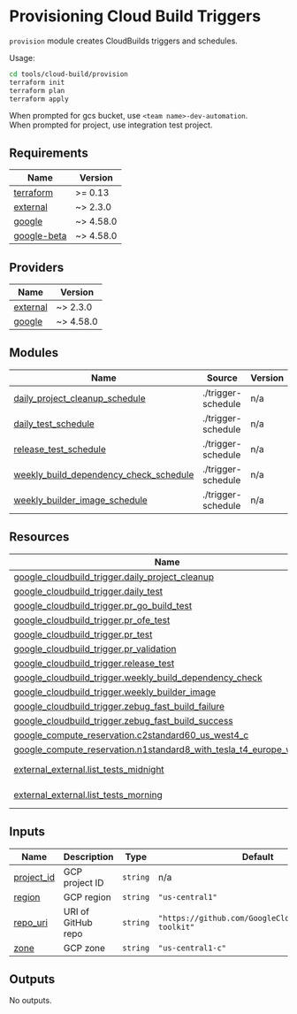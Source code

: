 # Provisioning Cloud Build Triggers

`provision` module creates CloudBuilds triggers and schedules.

Usage:

```sh
cd tools/cloud-build/provision
terraform init
terraform plan
terraform apply
```

When prompted for gcs bucket, use `<team name>-dev-automation`.\
When prompted for project, use integration test project.

<!-- BEGINNING OF PRE-COMMIT-TERRAFORM DOCS HOOK -->
## Requirements

| Name | Version |
|------|---------|
| <a name="requirement_terraform"></a> [terraform](#requirement\_terraform) | >= 0.13 |
| <a name="requirement_external"></a> [external](#requirement\_external) | ~> 2.3.0 |
| <a name="requirement_google"></a> [google](#requirement\_google) | ~> 4.58.0 |
| <a name="requirement_google-beta"></a> [google-beta](#requirement\_google-beta) | ~> 4.58.0 |

## Providers

| Name | Version |
|------|---------|
| <a name="provider_external"></a> [external](#provider\_external) | ~> 2.3.0 |
| <a name="provider_google"></a> [google](#provider\_google) | ~> 4.58.0 |

## Modules

| Name | Source | Version |
|------|--------|---------|
| <a name="module_daily_project_cleanup_schedule"></a> [daily\_project\_cleanup\_schedule](#module\_daily\_project\_cleanup\_schedule) | ./trigger-schedule | n/a |
| <a name="module_daily_test_schedule"></a> [daily\_test\_schedule](#module\_daily\_test\_schedule) | ./trigger-schedule | n/a |
| <a name="module_release_test_schedule"></a> [release\_test\_schedule](#module\_release\_test\_schedule) | ./trigger-schedule | n/a |
| <a name="module_weekly_build_dependency_check_schedule"></a> [weekly\_build\_dependency\_check\_schedule](#module\_weekly\_build\_dependency\_check\_schedule) | ./trigger-schedule | n/a |
| <a name="module_weekly_builder_image_schedule"></a> [weekly\_builder\_image\_schedule](#module\_weekly\_builder\_image\_schedule) | ./trigger-schedule | n/a |

## Resources

| Name | Type |
|------|------|
| [google_cloudbuild_trigger.daily_project_cleanup](https://registry.terraform.io/providers/hashicorp/google/latest/docs/resources/cloudbuild_trigger) | resource |
| [google_cloudbuild_trigger.daily_test](https://registry.terraform.io/providers/hashicorp/google/latest/docs/resources/cloudbuild_trigger) | resource |
| [google_cloudbuild_trigger.pr_go_build_test](https://registry.terraform.io/providers/hashicorp/google/latest/docs/resources/cloudbuild_trigger) | resource |
| [google_cloudbuild_trigger.pr_ofe_test](https://registry.terraform.io/providers/hashicorp/google/latest/docs/resources/cloudbuild_trigger) | resource |
| [google_cloudbuild_trigger.pr_test](https://registry.terraform.io/providers/hashicorp/google/latest/docs/resources/cloudbuild_trigger) | resource |
| [google_cloudbuild_trigger.pr_validation](https://registry.terraform.io/providers/hashicorp/google/latest/docs/resources/cloudbuild_trigger) | resource |
| [google_cloudbuild_trigger.release_test](https://registry.terraform.io/providers/hashicorp/google/latest/docs/resources/cloudbuild_trigger) | resource |
| [google_cloudbuild_trigger.weekly_build_dependency_check](https://registry.terraform.io/providers/hashicorp/google/latest/docs/resources/cloudbuild_trigger) | resource |
| [google_cloudbuild_trigger.weekly_builder_image](https://registry.terraform.io/providers/hashicorp/google/latest/docs/resources/cloudbuild_trigger) | resource |
| [google_cloudbuild_trigger.zebug_fast_build_failure](https://registry.terraform.io/providers/hashicorp/google/latest/docs/resources/cloudbuild_trigger) | resource |
| [google_cloudbuild_trigger.zebug_fast_build_success](https://registry.terraform.io/providers/hashicorp/google/latest/docs/resources/cloudbuild_trigger) | resource |
| [google_compute_reservation.c2standard60_us_west4_c](https://registry.terraform.io/providers/hashicorp/google/latest/docs/resources/compute_reservation) | resource |
| [google_compute_reservation.n1standard8_with_tesla_t4_europe_west1_d](https://registry.terraform.io/providers/hashicorp/google/latest/docs/resources/compute_reservation) | resource |
| [external_external.list_tests_midnight](https://registry.terraform.io/providers/hashicorp/external/latest/docs/data-sources/external) | data source |
| [external_external.list_tests_morning](https://registry.terraform.io/providers/hashicorp/external/latest/docs/data-sources/external) | data source |

## Inputs

| Name | Description | Type | Default | Required |
|------|-------------|------|---------|:--------:|
| <a name="input_project_id"></a> [project\_id](#input\_project\_id) | GCP project ID | `string` | n/a | yes |
| <a name="input_region"></a> [region](#input\_region) | GCP region | `string` | `"us-central1"` | no |
| <a name="input_repo_uri"></a> [repo\_uri](#input\_repo\_uri) | URI of GitHub repo | `string` | `"https://github.com/GoogleCloudPlatform/hpc-toolkit"` | no |
| <a name="input_zone"></a> [zone](#input\_zone) | GCP zone | `string` | `"us-central1-c"` | no |

## Outputs

No outputs.
<!-- END OF PRE-COMMIT-TERRAFORM DOCS HOOK -->
